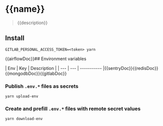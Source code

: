 # {{name}}

> {{description}}

## Install

```shell
GITLAB_PERSONAL_ACCESS_TOKEN=<token> yarn
```

{{airflowDoc}}## Environment variables

| Env | Key | Description |
| --- | --- | ----------- |{{sentryDoc}}{{redisDoc}}{{mongodbDoc}}{{gitlabDoc}}

### Publish `.env.*` files as secrets

```shell
yarn upload-env
```

### Create and prefill `.env.*` files with remote secret values

```shell
yarn download-env
```
